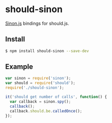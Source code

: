 # should-sinon
[Sinon.js](http://sinonjs.org/) bindings for should.js.

## Install

```bash
$ npm install should-sinon --save-dev
```

## Example

```js
var sinon = require('sinon');
var should = require('should');
require('./should-sinon');

it('should get number of calls', function() {
  var callback = sinon.spy();
  callback();
  callback.should.be.calledOnce();
});
```
